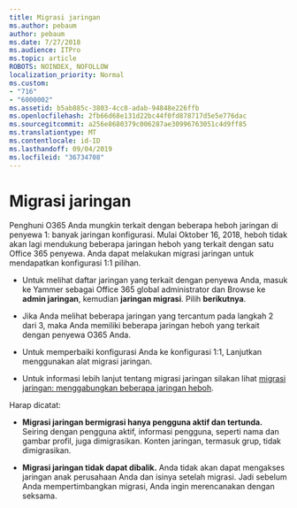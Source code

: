 ```yaml
---
title: Migrasi jaringan
ms.author: pebaum
author: pebaum
ms.date: 7/27/2018
ms.audience: ITPro
ms.topic: article
ROBOTS: NOINDEX, NOFOLLOW
localization_priority: Normal
ms.custom:
- "716"
- "6000002"
ms.assetid: b5ab885c-3803-4cc8-adab-94848e226ffb
ms.openlocfilehash: 2fb66d68e131d22bc44f0fd878717d5e5e776dac
ms.sourcegitcommit: a256e8680379c006287ae30996763051c4d9ff85
ms.translationtype: MT
ms.contentlocale: id-ID
ms.lasthandoff: 09/04/2019
ms.locfileid: "36734708"
---
```

# <a name="network-migration"></a>Migrasi jaringan

Penghuni O365 Anda mungkin terkait dengan beberapa heboh jaringan di penyewa 1: banyak jaringan konfigurasi. Mulai Oktober 16, 2018, heboh tidak akan lagi mendukung beberapa jaringan heboh yang terkait dengan satu Office 365 penyewa. Anda dapat melakukan migrasi jaringan untuk mendapatkan konfigurasi 1:1 pilihan.
  
- Untuk melihat daftar jaringan yang terkait dengan penyewa Anda, masuk ke Yammer sebagai Office 365 global administrator dan Browse ke **admin jaringan**, kemudian **jaringan migrasi**. Pilih **berikutnya**.

- Jika Anda melihat beberapa jaringan yang tercantum pada langkah 2 dari 3, maka Anda memiliki beberapa jaringan heboh yang terkait dengan penyewa O365 Anda.

- Untuk memperbaiki konfigurasi Anda ke konfigurasi 1:1, Lanjutkan menggunakan alat migrasi jaringan.

- Untuk informasi lebih lanjut tentang migrasi jaringan silakan lihat [migrasi jaringan: menggabungkan beberapa jaringan heboh](https://docs.microsoft.com/yammer/configure-your-yammer-network/consolidate-multiple-yammer-networks).

Harap dicatat:
  
- **Migrasi jaringan bermigrasi hanya pengguna aktif dan tertunda.** Seiring dengan pengguna aktif, informasi pengguna, seperti nama dan gambar profil, juga dimigrasikan. Konten jaringan, termasuk grup, tidak dimigrasikan.

- **Migrasi jaringan tidak dapat dibalik.** Anda tidak akan dapat mengakses jaringan anak perusahaan Anda dan isinya setelah migrasi. Jadi sebelum Anda mempertimbangkan migrasi, Anda ingin merencanakan dengan seksama.
